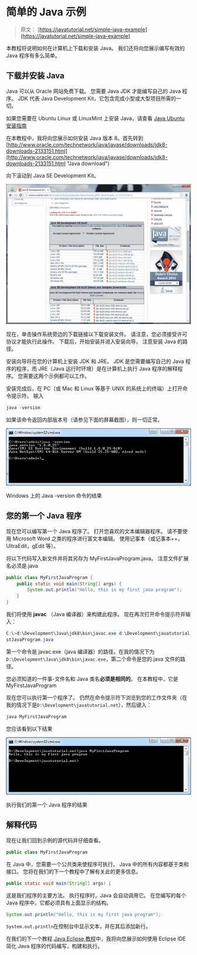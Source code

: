 # 简单的 Java 示例

> 原文： [https://javatutorial.net/simple-java-example](https://javatutorial.net/simple-java-example)

本教程将说明如何在计算机上下载和安装 Java。 我们还将向您展示编写有效的 Java 程序有多么简单。

## 下载并安装 Java

Java 可以从 Oracle 网站免费下载。 您需要 Java JDK 才能编写自己的 Java 程序。 JDK 代表 Java Development Kit，它包含完成小型或大型项目所需的一切。

如果您需要在 Ubuntu Linux 或 LinuxMint 上安装 Java，请查看 [Java Ubuntu 安装指南](https://javatutorial.net/install-java-8-jdk-on-ubuntu)

在本教程中，我将向您展示如何安装 Java 版本 8。首先转到 [http://www.oracle.com/technetwork/java/javase/downloads/jdk8-downloads-2133151.html](http://www.oracle.com/technetwork/java/javase/downloads/jdk8-downloads-2133151.html "Java download")

向下滚动到 Java SE Development Kit。

![](img/ed4054247b6eef66c22c3be55b7faf15.jpg)

现在，单击操作系统旁边的下载链接以下载安装文件。 请注意，您必须接受许可协议才能执行此操作。 下载后，开始安装并进入安装向导。 注意安装 Java 的路径。

安装向导将在您的计算机上安装 JDK 和 JRE。 JDK 是您需要编写自己的 Java 程序的程序，而 JRE（Java 运行时环境）是在计算机上执行 Java 程序的解释程序。 您需要这两个示例都可以工作。

安装完成后，在 PC（或 Mac 和 Linux 等基于 UNIX 的系统上的终端）上打开命令提示符。 输入

```java
java -version
```

如果该命令返回内部版本号（请参见下面的屏幕截图），则一切正常。

![java version command result](img/8b0e5086871770a3b0bbd67f8a70f993.jpg)

Windows 上的 Java -version 命令的结果

## 您的第一个 Java 程序

现在您可以编写第一个 Java 程序了。 打开您喜欢的文本编辑器程序。 请不要使用 Microsoft Word 之类的程序进行富文本编辑。 使用记事本（或记事本++，UltraEdit，gEdit 等）。

将以下代码写入新文件并将其另存为 MyFirstJavaProgram.java。 注意文件扩展名必须是.java

```java
public class MyFirstJavaProgram {
	public static void main(String[] args) {
		System.out.println("Hello, this is my first java program");
	}
}
```

我们将使用 **javac** （Java 编译器）来构建此程序。 现在再次打开命令提示符并输入：

```java
C:\>d:\Development\Java\jdk8\bin\javac.exe d:\Development\javatutorial.net\MyFir
stJavaProgram.java
```

第一个命令是 javac.exe（java 编译器）的路径，在我的情况下为`D:\Development\Java\jdk8\bin\javac.exe`，第二个命令是您的.java 文件的路径。

您必须知道的一件事-文件名和 Java 类名**必须是相同的**。 在本教程中，它是 MyFirstJavaProgram

现在您可以执行第一个程序了。 仍然在命令提示符下浏览到您的工作文件夹（在我的情况下是`D:\Development\javatutorial.net`），然后键入：

```java
java MyFirstJavaProgram
```

您应该看到以下结果

![The result of executing our first java program](img/e517412a5d606a8896ed9acd8f950958.jpg)

执行我们的第一个 Java 程序的结果

## 解释代码

现在让我们回到示例的源代码并仔细查看。

```java
public class MyFirstJavaProgram
```

在 Java 中，您需要一个公共类来使程序可执行。 Java 中的所有内容都基于类和接口。 您将在我们的下一个教程中了解有关此的更多信息。

```java
public static void main(String[] args) {
```

这是我们程序的主要方法。 执行程序时，Java 会自动调用它。 在您编写的每个 Java 程序中，它都必须具有上面显示的结构。

```java
System.out.println("Hello, this is my first java program");
```

`System.out.println`在控制台中显示文本，并在其后添加新行。

在我们的下一个教程 [Java Eclipse 教程](https://javatutorial.net/java-eclipse-tutorial "Java Eclipse Tutorial")中，我将向您展示如何使用 Eclipse IDE 简化 Java 程序的代码编写，构建和执行。